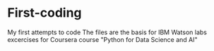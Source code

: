 # First-coding
My first attempts to code
The files are the basis for IBM Watson labs excercises for Coursera course "Python for Data Science and AI"
